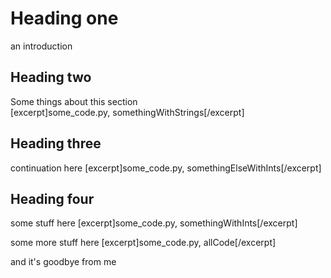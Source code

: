 # Heading one
an introduction 
## Heading two
Some things about this section  
[excerpt]some_code.py, somethingWithStrings[/excerpt]
## Heading three
continuation here
[excerpt]some_code.py, somethingElseWithInts[/excerpt]
## Heading four
some stuff here
[excerpt]some_code.py, somethingWithInts[/excerpt]

some  more stuff here
[excerpt]some_code.py, allCode[/excerpt]

and it's goodbye from me


